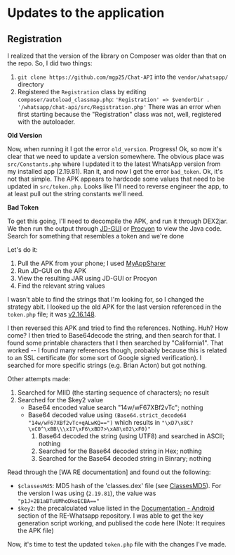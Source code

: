 # Updates to the application

## Registration

I realized that the version of the library on Composer was older than that on the repo. 
So, I did two things:

1. `git clone https://github.com/mgp25/Chat-API` into the `vendor/whatsapp/` directory
2. Registered the `Registration` class by editing `composer/autoload_classmap.php`:
   `'Registration' => $vendorDir . '/whatsapp/chat-api/src/Registration.php'`
   There was an error when first starting because the "Registration" class was not, 
   well, registered with the autoloader.

**Old Version**

Now, when running it I got the error `old_version`. Progress! Ok, so now it's clear that
we need to update a version somewhere. The obvious place was `src/Constants.php` where I
updated it to the latest WhatsApp version from my installed app (2.19.81). Ran it, and 
now I get the error `bad_token`. Ok, it's not that simple. The APK appears to hardcode
some values that need to be updated in `src/token.php`. Looks like I'll need to reverse
engineer the app, to at least pull out the string constants we'll need.

**Bad Token**

To get this going, I'll need to decompile the APK, and run it through DEX2jar. We then run
the output through [JD-GUI] or [Procyon] to view the Java code. Search for something that
resembles a token and we're done

Let's do it:

1. Pull the APK from your phone; I used [MyAppSharer]
2. Run JD-GUI on the APK
3. View the resulting JAR using JD-GUI or Procyon
4. Find the relevant string values

I wasn't able to find the strings that I'm looking for, so I changed the strategy abit.
I looked up the old APK for the last version referenced in the `token.php` file; it was
[v2.16.148].

I then reversed this APK and tried to find the references. Nothing. Huh? How come? I
then tried to Base64decode the string, and then search for that. I found some printable
characters that I then searched by "California1". That worked -- I found many references
though, probably because this is related to an SSL certificate (for some sort of Google
signed verification). I searched for more specific strings (e.g. Brian Acton) but got
nothing.

Other attempts made:
1. Searched for MIID (the starting sequence of characters); no result
2. Searched for the $key2 value
   - Base64 encoded value search "14w/wF67XBf2vTc"; nothing
   - Base64 decoded value using `(Base64.strict_decode64 "14w/wF67XBf2vTc+qALwKQ==")`
     which results in `"\xD7\x8C?\xC0^\xBB\\\x17\xF6\xBD7>\xA8\x02\xF0)"`
      1. Base64 decoded the string (using UTF8) and searched in ASCII; nothing
      2. Searched for the Base64 decoded string in Hex; nothing
      3. Searched for the Base64 decoded string in Binrary; nothing

Read through the [WA RE documentation] and found out the following:
- `$classesMd5`: MD5 hash of the 'classes.dex' file (see [ClassesMD5]). For the version
  I was using (`2.19.81`), the value was `"p1J+2B1aBTuUMhoDkoECBA=="`
- `$key2`: the precalculated value listed in the [Documentation - Android] section of
  the RE-Whatsapp repository. I was able to get the key generation script working, and
  publised the code here (Note: It requires the APK file)
  
Now, it's time to test the updated `token.php` file with the changes I've made.

[MyAppSharer]: https://play.google.com/store/apps/details?id=com.yschi.MyAppSharer&hl=en_US
[JD-GUI]: https://java-decompiler.github.io/
[Procyon]: https://bitbucket.org/mstrobel/procyon/downloads/
[v2.16.148]: https://www.apkmirrordownload.com/apk/whatsapp-messenger-2-16-148-451238-apk/download-apk/
[ClassesMD5]: https://github.com/mgp25/classesMD5-64
[Documentation - Android]: https://github.com/mgp25/RE-WhatsApp#android-token
